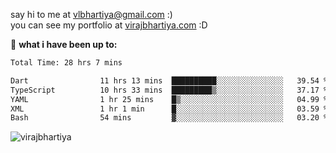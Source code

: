 say hi to me at [vlbhartiya@gmail.com](mailto:vlbhartiya@gmail.com) :)<br/>
you can see my portfolio at [virajbhartiya.com](https://virajbhartiya.com) :D<br/>


🚀 **what i have been up to:**

<!--START_SECTION:waka-->

```txt
Total Time: 28 hrs 7 mins

Dart                11 hrs 13 mins  ██████████░░░░░░░░░░░░░░░   39.54 %
TypeScript          10 hrs 33 mins  █████████▒░░░░░░░░░░░░░░░   37.17 %
YAML                1 hr 25 mins    █▒░░░░░░░░░░░░░░░░░░░░░░░   04.99 %
XML                 1 hr 1 min      █░░░░░░░░░░░░░░░░░░░░░░░░   03.59 %
Bash                54 mins         ▓░░░░░░░░░░░░░░░░░░░░░░░░   03.20 %
```

<!--END_SECTION:waka-->

<p align="left"> <img src="https://komarev.com/ghpvc/?username=virajbhartiya&color=blue" alt="virajbhartiya" /> </p>
